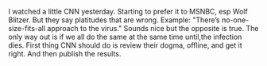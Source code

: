 I watched a little CNN yesterday. Starting to prefer it to MSNBC, esp Wolf Blitzer. But they say platitudes that are wrong. Example: "There’s no-one-size-fits-all approach to the virus." Sounds nice but the opposite is true. The only way out is if we all do the same at the same time until,the infection dies. First thing CNN should do is review their dogma, offline, and get it right. And then publish the results.  
